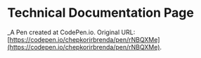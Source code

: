 # Technical Documentation Page
 _A Pen created at CodePen.io. Original URL: [https://codepen.io/chepkorirbrenda/pen/rNBQXMe](https://codepen.io/chepkorirbrenda/pen/rNBQXMe).

 